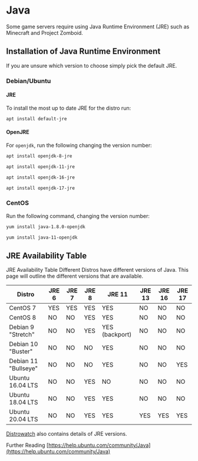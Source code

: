 # Java

Some game servers require using Java Runtime Environment (JRE) such as Minecraft and Project Zomboid.

## Installation of Java Runtime Environment

If you are unsure which version to choose simply pick the default JRE.

### Debian/Ubuntu

#### JRE

To install the most up to date JRE for the distro run:

```bash
apt install default-jre
```

#### OpenJRE

For `openjdk`, run the following changing the version number:

```bash
apt install openjdk-8-jre
```

```bash
apt install openjdk-11-jre
```

```bash
apt install openjdk-16-jre
```

```bash
apt install openjdk-17-jre
```

### CentOS

Run the following command, changing the version number:

```bash
yum install java-1.8.0-openjdk
```

```bash
yum install java-11-openjdk
```

## JRE Availability Table

JRE Availability Table Different Distros have different versions of Java. This page will outline the different versions that are available.

| Distro               | JRE 6 | JRE 7 | JRE 8 | JRE 11         | JRE 13 | JRE 16 | JRE 17 |
| -------------------- | ----- | ----- | ----- | -------------- | ------ | ------ | ------ |
| CentOS 7             | YES   | YES   | YES   | YES            | NO     | NO     | NO     |
| CentOS 8             | NO    | NO    | YES   | YES            | NO     | NO     | NO     |
| Debian 9 "Stretch"   | NO    | NO    | YES   | YES (backport) | NO     | NO     | NO     |
| Debian 10 "Buster"   | NO    | NO    | NO    | YES            | NO     | NO     | NO     |
| Debian 11 "Bullseye" | NO    | NO    | NO    | YES            | NO     | NO     | YES    |
| Ubuntu 16.04 LTS     | NO    | NO    | YES   | NO             | NO     | NO     | NO     |
| Ubuntu 18.04 LTS     | NO    | NO    | YES   | YES            | NO     | NO     | NO     |
| Ubuntu 20.04 LTS     | NO    | NO    | YES   | YES            | YES    | YES    | YES    |

[Distrowatch](https://distrowatch.com) also contains details of JRE versions.

Further Reading [https://help.ubuntu.com/community/Java](https://help.ubuntu.com/community/Java)

